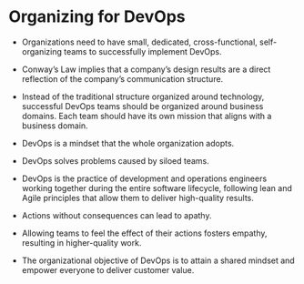 # Organizing for DevOps

- Organizations need to have small, dedicated, cross-functional, self-organizing teams to successfully implement DevOps. 

- Conway’s Law implies that a company’s design results are a direct reflection of the company’s communication structure. 

- Instead of the traditional structure organized around technology, successful DevOps teams should be organized around business domains. Each team should have its own mission that aligns with a business domain. 

- DevOps is a mindset that the whole organization adopts. 

- DevOps solves problems caused by siloed teams. 

- DevOps is the practice of development and operations engineers working together during the entire software lifecycle, following lean and Agile principles that allow them to deliver high-quality results. 

- Actions without consequences can lead to apathy. 

- Allowing teams to feel the effect of their actions fosters empathy, resulting in higher-quality work. 

- The organizational objective of DevOps is to attain a shared mindset and empower everyone to deliver customer value. 